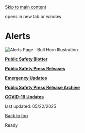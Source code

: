 [Skip to main content](https://www.pittsburghpa.gov/Safety/Alerts#main-content)

opens in new tab or window

# Alerts

![Alerts Page - Bull Horn Illustration](https://www.pittsburghpa.gov/files/assets/city/v/1/public-safety/images/alerts-page_2.png?w=220&h=220)

[**Public Safety Blotter**](https://www.pittsburghpa.gov/Safety/Alerts/Public-Safety-Blotter)

[**Public Safety Press Releases**](https://www.pittsburghpa.gov/Safety/Alerts/Public-Safety-Press-Releases)

[**Emergency Updates**](https://www.pittsburghpa.gov/Safety/Alerts/Emergency-Updates)

[**Public Safety Press Release Archive**](https://www.pittsburghpa.gov/Safety/Alerts/Public-Safety-Press-Release-Archive)

[**COVID-19 Updates**](https://www.pittsburghpa.gov/Safety/Alerts/COVID-19-Updates)

last updated: 05/22/2025

[Back to top](https://www.pittsburghpa.gov/Safety/Alerts#body-top)

Ready
